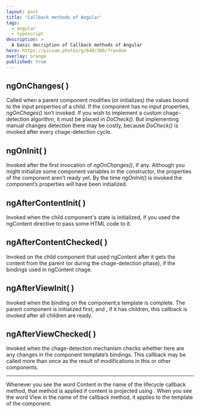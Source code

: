 ```yaml
---
layout: post
title: 'Callback methods of Angular'
tags:
  - angular
  - typescript
description: >
  A basic decription of Callback methods of Angular
hero: https://picsum.photos/g/640/300/?random
overlay: orange
published: true
---
```


## ngOnChanges( )
Called when a parent component modifies (or initializes) the values bound to the input properties of a child. If the component has no input properties, *ngOnChages()* isn’t invoked. If you wish to implement a custom chage-detection algorithm, it must be placed in *DoCheck()*. But implementing manual changes detection there may be costly, because *DoCheck()* is invoked after every chage-detection cycle.

## ngOnInit( )
Invoked after the first invocation of *ngOnChanges()*, if any. Although you might initialize some component variables in the constructor, the properties of the component aren’t ready yet. By the time *ngOnInit()* is invoked the component’s properties will have been initialized.

## ngAfterContentInit( )
Invoked when the child component's state is initialized, if you used the ngContent directive to pass some HTML code to it.

## ngAfterContentChecked( )
Invoked on the child component that used ngContent after it gets the content from the parent (or during the chage-detection phase), if the bindings used in ngContent chage.

## ngAfterViewInit( )
Invoked when the binding on the component;s template is complete. The parent component is initialized first, and , if it has children, this callback is invoked after all children are ready.

## ngAfterViewChecked( )
Invoked when the chage-detection mechanism checks whether here are any changes in the component template’s bindings. This callback may be called more than once as the result of modifications in this or other components.

---

Whenever you see the word Content in the name of the lifecycle callback method, that method is applied if content is projected using <ng-content>. When you see the word View in the name of the callback method, it applies to the template of the component.

